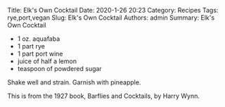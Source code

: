 Title: Elk's Own Cocktail
Date: 2020-1-26 20:23
Category: Recipes
Tags: rye,port,vegan
Slug: Elk's Own Cocktail
Authors: admin
Summary: Elk's Own Cocktail

* 1 oz. aquafaba
* 1 part rye
* 1 part port wine
* juice of half a lemon
* teaspoon of powdered sugar

Shake well and strain. Garnish with pineapple.

This is from the 1927 book, Barflies and Cocktails, by Harry Wynn.
